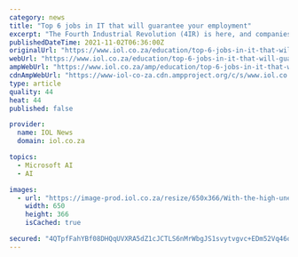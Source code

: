 ```yaml
---
category: news
title: "Top 6 jobs in IT that will guarantee your employment"
excerpt: "The Fourth Industrial Revolution (4IR) is here, and companies are racing to ensure that they implement their digitalisation."
publishedDateTime: 2021-11-02T06:36:00Z
originalUrl: "https://www.iol.co.za/education/top-6-jobs-in-it-that-will-guarantee-your-employment-9f910a15-c67d-4b8b-afa5-06b5d989dcf9"
webUrl: "https://www.iol.co.za/education/top-6-jobs-in-it-that-will-guarantee-your-employment-9f910a15-c67d-4b8b-afa5-06b5d989dcf9"
ampWebUrl: "https://www.iol.co.za/amp/education/top-6-jobs-in-it-that-will-guarantee-your-employment-9f910a15-c67d-4b8b-afa5-06b5d989dcf9"
cdnAmpWebUrl: "https://www-iol-co-za.cdn.ampproject.org/c/s/www.iol.co.za/amp/education/top-6-jobs-in-it-that-will-guarantee-your-employment-9f910a15-c67d-4b8b-afa5-06b5d989dcf9"
type: article
quality: 44
heat: 44
published: false

provider:
  name: IOL News
  domain: iol.co.za

topics:
  - Microsoft AI
  - AI

images:
  - url: "https://image-prod.iol.co.za/resize/650x366/With-the-high-unemployment-rate-in-South-Africa-it-is-important-to-go-into-a-career-that-will-guarantee-you-employment-Photographer-David-Paul-Morris-Bloomberg?source=https://xlibris.public.prod.oc.inl.infomaker.io:8443/opencontent/objects/5f17f973-6892-5c14-92f5-39050ef5bfb7&operation=CROP&offset=0x210&resize=4000x2250"
    width: 650
    height: 366
    isCached: true

secured: "4QTpfFahYBf08DHQqUVXRA5dZ1cJCTLS6nMrWbgJS1svytvgvc+EDm52Vq46ooFkSEUlMBtVevCd7Z2aLa8sgm2GdSBjTZ5ge3moAYuXQ+p02cj/Vjx7txC63vUChzXWxqz+BukmcsiVKRoQ2tdSk/7k1wq0sAiRAj7TvNu9CgHXPqFOON4UsLSkGgRyDYbCOZqsruRoiGaw5aM2PRBG85rX9T+BI8YbEIJtd8rXyc6zTsKU57J3i+XpLr8lKkwdSxsGCeQU7L8yY2pdje0pnuWWZ0K848AzZRn7smf6n2VRHLO7WIZRnAalcIP+8G5ahpPET/FCVBRgKw3IB4r8Lgb9H3op4KMR4AtsFSOMJfg=;lQwPSWssdmsV3mzcoRJKfQ=="
---
```


